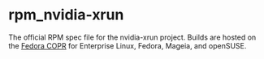 # rpm_nvidia-xrun

The official RPM spec file for the nvidia-xrun project. Builds are hosted on the [Fedora COPR](https://copr.fedorainfracloud.org/coprs/ekultails/nvidia-xrun/) for Enterprise Linux, Fedora, Mageia, and openSUSE.
